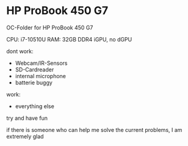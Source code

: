 # HP ProBook 450 G7

OC-Folder for HP ProBook 450 G7

CPU: i7-10510U
RAM: 32GB DDR4
iGPU, no dGPU

dont work:
- Webcam/IR-Sensors
- SD-Cardreader
- internal microphone
- batterie buggy

work:
- everything else


try and have fun

if there is someone who can help me solve the current problems, I am extremely glad
